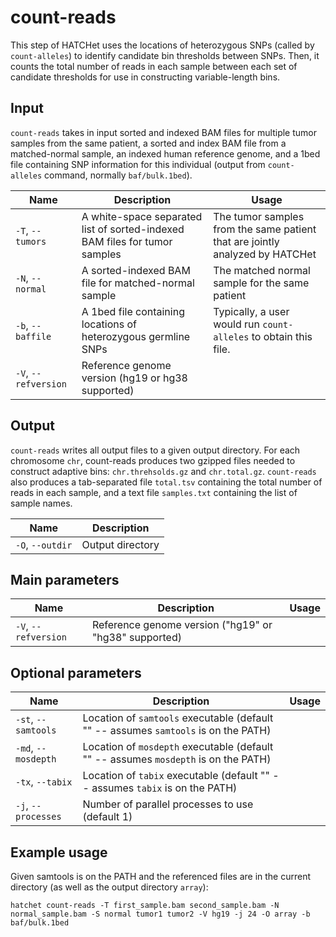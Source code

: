 # count-reads

This step of HATCHet uses the locations of heterozygous SNPs (called by `count-alleles`) to identify candidate bin thresholds between SNPs. Then, it counts the total number of reads in each sample between each set of candidate thresholds for use in constructing variable-length bins.

## Input

`count-reads` takes in input sorted and indexed BAM files for multiple tumor samples from the same patient, a sorted and index BAM file from a matched-normal sample, an indexed human reference genome, and a 1bed file containing SNP information for this individual (output from `count-alleles` command, normally `baf/bulk.1bed`).

| Name | Description | Usage |
|------|-------------|-------|
| `-T`, `--tumors` | A white-space separated list of sorted-indexed BAM files for tumor samples | The tumor samples from the same patient that are jointly analyzed by HATCHet |
| `-N`, `--normal` | A sorted-indexed BAM file for matched-normal sample | The matched normal sample for the same patient |
| `-b`, `--baffile` | A 1bed file containing locations of heterozygous germline SNPs | Typically, a user would run `count-alleles` to obtain this file. |
| `-V`, `--refversion` | Reference genome version (hg19 or hg38 supported) | |

## Output

`count-reads` writes all output files to a given output directory. For each chromosome `chr`, count-reads produces two gzipped files needed to construct adaptive bins: `chr.threhsolds.gz` and `chr.total.gz`. `count-reads` also produces a tab-separated file `total.tsv` containing the total number of reads in each sample, and a text file `samples.txt` containing the list of sample names. 

| Name | Description |
|------|-------------|
| `-O`, `--outdir` | Output directory | Directory in which output will be written to (must already exist before running `count-reads`)

## Main parameters

| Name | Description | Usage |
|------|-------------|-------|
| `-V`, `--refversion` | Reference genome version ("hg19" or "hg38" supported) | |


## Optional parameters

| Name | Description | Usage |
|------|-------------|-------|
| `-st`, `--samtools` | Location of `samtools` executable (default "" -- assumes `samtools` is on the PATH) |  |
| `-md`, `--mosdepth` | Location of `mosdepth` executable (default "" -- assumes `mosdepth` is on the PATH) |  |
| `-tx`, `--tabix` | Location of `tabix` executable (default "" -- assumes `tabix` is on the PATH) |  |
| `-j`, `--processes` | Number of parallel processes to use (default 1) |  |

## Example usage

Given samtools is on the PATH and the referenced files are in the current directory (as well as the output directory `array`):

`hatchet count-reads -T first_sample.bam second_sample.bam -N normal_sample.bam -S normal tumor1 tumor2 -V hg19 -j 24 -O array -b baf/bulk.1bed`
